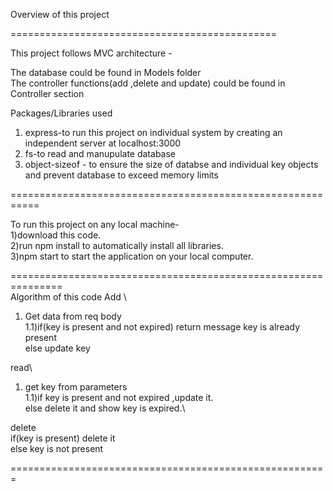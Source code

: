Overview of this project

==============================================

This project follows MVC architecture -

The database could be found in Models folder  
The controller functions(add ,delete and update) could be found in Controller section 

Packages/Libraries used
1) express-to run this project on individual system by creating an independent server at localhost:3000
2) fs-to read and manupulate database
3) object-sizeof - to ensure the size of databse and individual key objects and prevent database to exceed  memory limits 

===========================================================

To run this project on any local machine-\
1)download this code.\
2)run npm install to automatically install all libraries.\
3)npm start to start the application on your local computer.

===============================================================\
Algorithm of this code
Add \
1) Get data from req body\
1.1)if(key is present and not expired) return message key is already present\
else update key

read\
1) get key from parameters\
1.1)if key is present and not expired ,update it.\
 else delete it and show key is expired.\

delete\
if(key is present) delete it\
else key is not present

=======================================================